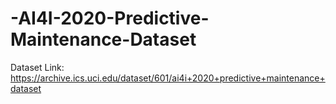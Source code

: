 # -AI4I-2020-Predictive-Maintenance-Dataset
Dataset Link: https://archive.ics.uci.edu/dataset/601/ai4i+2020+predictive+maintenance+dataset
